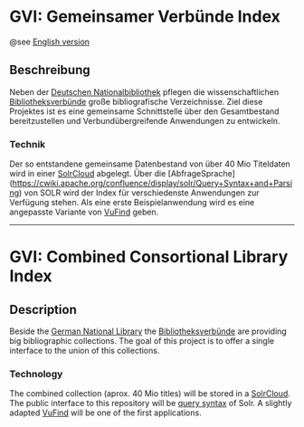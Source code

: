 # GVI: Gemeinsamer Verbünde Index 
  @see [English version](https://github.com/gemeinsamerverbuendeindex/gvi#gvi-combined-consortional-library-index)
## Beschreibung
Neben der [Deutschen Nationalbibliothek](http://www.dnb.de/) pflegen die wissenschaftlichen [Bibliotheksverbünde](https://de.wikipedia.org/wiki/Bibliotheksverbund) große bibliografische Verzeichnisse.
Ziel diese Projektes ist es eine gemeinsame Schnittstelle über den Gesamtbestand bereitzustellen und Verbundübergreifende Anwendungen zu entwickeln.
### Technik
Der so entstandene gemeinsame Datenbestand von über 40 Mio Titeldaten wird in einer [SolrCloud](https://cwiki.apache.org/confluence/display/solr/SolrCloud) abgelegt. Über die [AbfrageSprache] (https://cwiki.apache.org/confluence/display/solr/Query+Syntax+and+Parsing) von SOLR wird der Index für verschiedenste Anwendungen zur Verfügung stehen. Als eine erste Beispielanwendung wird es eine angepasste Variante von [VuFind](http://vufind-org.github.io/vufind/) geben.

----
# GVI: Combined Consortional Library Index
## Description
Beside the [German National Library](http://www.dnb.de/EN/Home/home_node.html) the [Bibliotheksverbünde](https://de.wikipedia.org/wiki/Bibliotheksverbund) are providing big bibliographic collections. The goal of this project is to offer a single interface to the union of this collections. 
### Technology
The combined collection (aprox. 40 Mio titles) will be stored in a [SolrCloud](https://cwiki.apache.org/confluence/display/solr/SolrCloud). The public interface to this repository will be [query syntax](https://cwiki.apache.org/confluence/display/solr/Query+Syntax+and+Parsing) of Solr. A slightly adapted [VuFind](http://vufind-org.github.io/vufind/) will be one of the first applications. 
